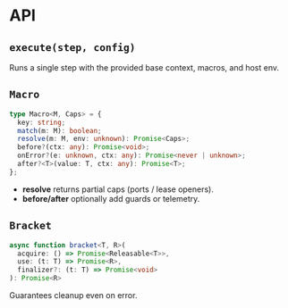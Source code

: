 # API

## `execute(step, config)`

Runs a single step with the provided base context, macros, and host env.

## `Macro`

```ts
type Macro<M, Caps> = {
  key: string;
  match(m: M): boolean;
  resolve(m: M, env: unknown): Promise<Caps>;
  before?(ctx: any): Promise<void>;
  onError?(e: unknown, ctx: any): Promise<never | unknown>;
  after?<T>(value: T, ctx: any): Promise<T>;
};
```

- **resolve** returns partial caps (ports / lease openers).
- **before/after** optionally add guards or telemetry.

## `Bracket`

```ts
async function bracket<T, R>(
  acquire: () => Promise<Releasable<T>>,
  use: (t: T) => Promise<R>,
  finalizer?: (t: T) => Promise<void>
): Promise<R>
```

Guarantees cleanup even on error.
